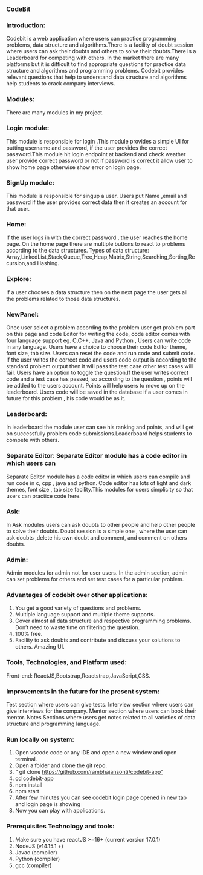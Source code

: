 ### CodeBit

### Introduction:

Codebit is a web application where users can practice programming problems,
data structure and algorithms.There is a facility of doubt session where users can ask their
doubts and others to solve their doubts.There is a Leaderboard for competing with others.
In the market there are many platforms but it is difficult to find appropriate questions for
practice data structure and algorithms and programming problems. Codebit provides relevant
questions that help to understand data structure and algorithms help students to crack
company interviews.

### Modules:

There are many modules in my project.

### Login module:

This module is responsible for login .This module provides a simple UI for putting username
and password, if the user provides the correct password.This module hit login endpoint at
backend and check weather user provide correct password or not if password is correct it
allow user to show home page otherwise show error on login page.

### SignUp module:

This module is responsible for singup a user. Users put Name ,email and password if the user
provides correct data then it creates an account for that user.

### Home:

If the user logs in with the correct password , the user reaches the home page. On the home
page there are multiple buttons to react to problems according to the data structures.
Types of data structure:
Array,LinkedList,Stack,Queue,Tree,Heap,Matrix,String,Searching,Sorting,Recursion,and
Hashing.

### Explore:

If a user chooses a data structure then on the next page the user gets all the problems related
to those data structures.

### NewPanel:

Once user select a problem according to the problem user get problem part on this page and
code Editor for writing the code, code editor comes with four language support eg. C,C++,
Java and Python , Users can write code in any language.
Users have a choice to choose their code Editor theme, font size, tab size.
Users can reset the code and run code and submit code. If the user writes the correct code and
users code output is according to the standard problem output then it will pass the test case
other test cases will fail.
Users have an option to toggle the question.If the user writes correct code and a test case has
passed, so according to the question , points will be added to the users account. Points will help users to move up on the leaderboard.
Users code will be saved in the database if a user comes in future for this problem , his code
would be as it.

### Leaderboard:

In leaderboard the module user can see his ranking and points, and will get on successfully
problem code submissions.Leaderboard helps students to compete with others.

### Separate Editor: Separate Editor module has a code editor in which users can

Separate Editor module has a code editor in which users can compile and run code in c, cpp ,
java and python. Code editor has lots of light and dark themes, font size , tab size facility.This
modules for users simplicity so that users can practice code here.

### Ask:

In Ask modules users can ask doubts to other people and help other people to solve their
doubts. Doubt session is a simple one , where the user can ask doubts ,delete his own doubt
and comment, and comment on others doubts.

### Admin:

Admin modules for admin not for user users. In the admin section, admin can set problems
for others and set test cases for a particular problem.

### Advantages of codebit over other applications:

1. You get a good variety of questions and problems.
2. Multiple language support and multiple theme supports.
3. Cover almost all data structure and respective programming problems.
   Don’t need to waste time on filtering the question.
4. 100% free.
5. Facility to ask doubts and contribute and discuss your solutions to others.
   Amazing UI.

### Tools, Technologies, and Platform used:

Front-end: ReactJS,Bootstrap,Reactstrap,JavaScript,CSS.

### Improvements in the future for the present system:

Test section where users can give tests.
Interview section where users can give interviews for the company.
Mentor section where users can book their mentor.
Notes Sections where users get notes related to all varieties of data structure and programming language.

### Run locally on system:

1. Open vscode code or any IDE and open a new window and open terminal.
2. Open a folder and clone the git repo.
3. “ git clone https://github.com/rambhajansonti/codebit-app”
4. cd codebit-app
5. npm install
6. npm start
7. After few minutes you can see codebit login page opened in new tab
   and login page is showing
8. Now you can play with applications.

### Prerequisites Technology and tools:

1. Make sure you have reactJS >=16+ (current version 17.0.1)
2. NodeJS (v14.15.1 +)
3. Javac (compiler)
4. Python (compiler)
5. gcc (compiler)
